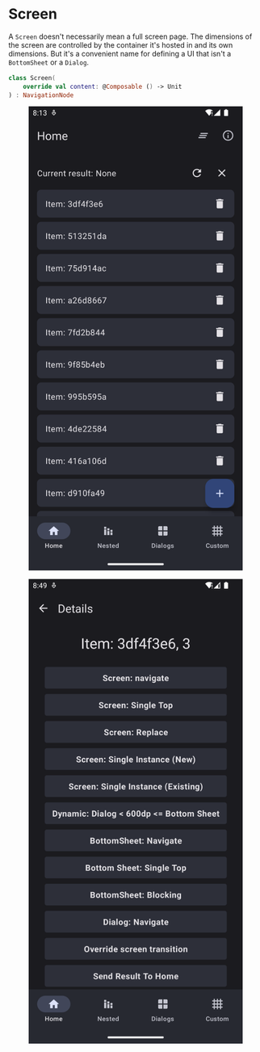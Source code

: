 # Screen

A `Screen` doesn't necessarily mean a full screen page. The dimensions of the screen are controlled by the container it's hosted in and its own dimensions. But it's a convenient name for defining a UI that isn't a `BottomSheet` or a `Dialog`.

```kotlin
class Screen(
    override val content: @Composable () -> Unit
) : NavigationNode
```

<div>

<figure><img src="../../../.gitbook/assets/Screenshot_1674844905.png" alt=""><figcaption></figcaption></figure>

 

<figure><img src="../../../.gitbook/assets/Screenshot_1674847011.png" alt=""><figcaption></figcaption></figure>

 

<figure><img src="../../../.gitbook/assets/screen.gif" alt=""><figcaption></figcaption></figure>

</div>
